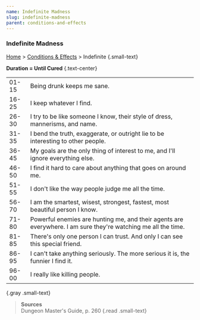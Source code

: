 ```yaml
---
name: Indefinite Madness
slug: indefinite-madness
parent: conditions-and-effects
---
```

### Indefinite Madness
 [Home](dm-operations-center) > [Conditions & Effects](conditions-and-effects) > Indefinite {.small-text}

**Duration = Until Cured** {.text-center}

|||
|-------|---|
| 01-15 | Being drunk keeps me sane. |
| 16-25 | I keep whatever I find.  |
| 26-30 | I try to be like someone I know, their style of dress, mannerisms, and name.|
| 31-35 | I bend the truth, exaggerate, or outright lie to be interesting to other people. |
| 36-45 | My goals are the only thing of interest to me, and I'll ignore everything else. |
| 46-50 | I find it hard to care about anything that goes on around me.|
| 51-55 | I don't like the way people judge me all the time.|
| 56-70 | I am the smartest, wisest, strongest, fastest, most beautiful person I know. |
| 71-80 | Powerful enemies are hunting me, and their agents are everywhere. I am sure they're watching me all the time. |
| 81-85 | There's only one person I can trust. And only I can see this special friend. |
| 86-95 | I can't take anything seriously. The more serious it is, the funnier I find it. |
| 96-00 | I really like killing people. |
{.gray .small-text}

> **Sources** <br/>
> Dungeon Master's Guide, p. 260
{.read .small-text}